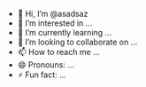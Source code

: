 - 👋 Hi, I’m @asadsaz
- 👀 I’m interested in ...
- 🌱 I’m currently learning ...
- 💞️ I’m looking to collaborate on ...
- 📫 How to reach me ...
- 😄 Pronouns: ...
- ⚡ Fun fact: ...

<!---
asadsaz/asadsaz is a ✨ special ✨ repository because its `README.md` (this file) appears on your GitHub profile.
You can click the Preview link to take a look at your changes.
--->
